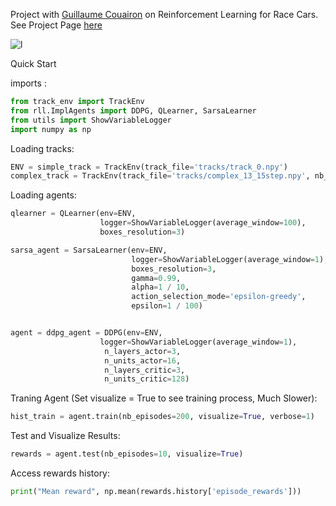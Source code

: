 Project with [Guillaume Couairon](https://gitlab.com/PhazCode) on Reinforcement Learning for Race Cars.
See Project Page [here](https://phazcode.gitlab.io/trackmaster/)

![l](https://phazcode.gitlab.io/projects/trackmaster_images/animated.gif)

Quick Start

imports :

```python
from track_env import TrackEnv
from rll.ImplAgents import DDPG, QLearner, SarsaLearner
from utils import ShowVariableLogger
import numpy as np
```

Loading tracks:

```python
ENV = simple_track = TrackEnv(track_file='tracks/track_0.npy')
complex_track = TrackEnv(track_file='tracks/complex_13_15step.npy', nb_sensors=9)
```

Loading agents:

```python
qlearner = QLearner(env=ENV,
                    logger=ShowVariableLogger(average_window=100),
                    boxes_resolution=3)

sarsa_agent = SarsaLearner(env=ENV,
                           logger=ShowVariableLogger(average_window=1),
                           boxes_resolution=3,
                           gamma=0.99,
                           alpha=1 / 10,
                           action_selection_mode='epsilon-greedy',
                           epsilon=1 / 100)


agent = ddpg_agent = DDPG(env=ENV,
                    logger=ShowVariableLogger(average_window=1),
                     n_layers_actor=3,
                     n_units_actor=16,
                     n_layers_critic=3,
                     n_units_critic=128)
```

Traning Agent (Set visualize = True to see training process, Much Slower):

```python
hist_train = agent.train(nb_episodes=200, visualize=True, verbose=1)
```

Test and Visualize Results:

```python
rewards = agent.test(nb_episodes=10, visualize=True)
```

Access rewards history:

```python
print("Mean reward", np.mean(rewards.history['episode_rewards']))
```
